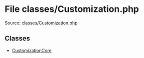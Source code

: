 File classes/Customization.php
=========

Source: [classes/Customization.php](https://github.com/PrestaShop/PrestaShop/blob/1.5.3.0/classes/Customization.php)


Classes
-------

* [CustomizationCore](class.CustomizationCore.md)

